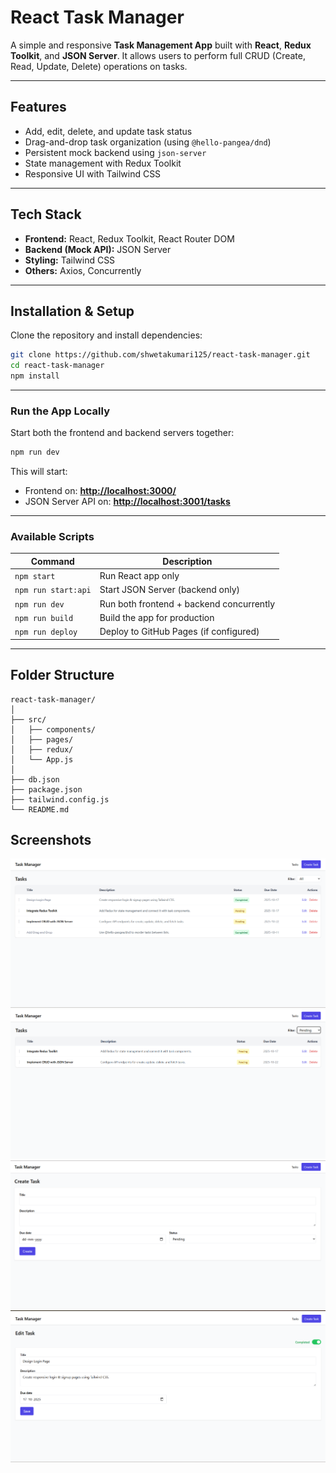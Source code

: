 # React Task Manager

A simple and responsive **Task Management App** built with **React**, **Redux Toolkit**, and **JSON Server**.
It allows users to perform full CRUD (Create, Read, Update, Delete) operations on tasks.

---

## Features

* Add, edit, delete, and update task status
* Drag-and-drop task organization (using `@hello-pangea/dnd`)
* Persistent mock backend using `json-server`
* State management with Redux Toolkit
* Responsive UI with Tailwind CSS

---

## Tech Stack

* **Frontend:** React, Redux Toolkit, React Router DOM
* **Backend (Mock API):** JSON Server
* **Styling:** Tailwind CSS
* **Others:** Axios, Concurrently

---

##  Installation & Setup

Clone the repository and install dependencies:

```bash
git clone https://github.com/shwetakumari125/react-task-manager.git
cd react-task-manager
npm install
```

---

###  Run the App Locally

Start both the frontend and backend servers together:

```bash
npm run dev
```

This will start:

* Frontend on: **[http://localhost:3000/](http://localhost:3000/)**
* JSON Server API on: **[http://localhost:3001/tasks](http://localhost:3001/tasks)**

---

### Available Scripts

| Command             | Description                              |
| ------------------- | ---------------------------------------- |
| `npm start`         | Run React app only                       |
| `npm run start:api` | Start JSON Server (backend only)         |
| `npm run dev`       | Run both frontend + backend concurrently |
| `npm run build`     | Build the app for production             |
| `npm run deploy`    | Deploy to GitHub Pages (if configured)   |

---

##  Folder Structure

```
react-task-manager/
│
├── src/
│   ├── components/
│   ├── pages/
│   ├── redux/
│   └── App.js
│
├── db.json
├── package.json
├── tailwind.config.js
└── README.md
```

## Screenshots

![alt text](image.png)
![alt text](image-1.png)
![alt text](image-2.png)
![alt text](image-3.png)





